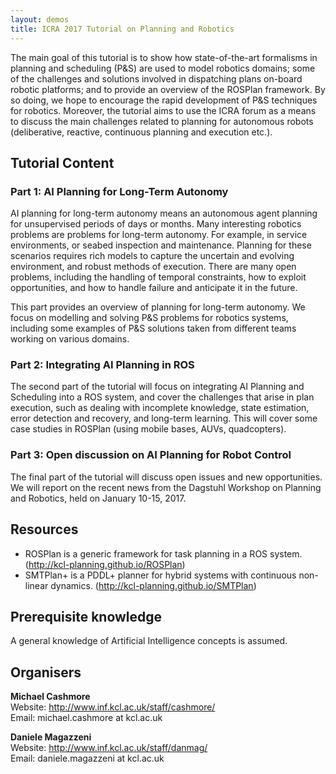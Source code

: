 ```yaml
---
layout: demos
title: ICRA 2017 Tutorial on Planning and Robotics
---
```

			
The main goal of this tutorial is to show how state-of-the-art formalisms in planning and scheduling (P&S) are used to model robotics domains; some of the challenges and solutions involved in dispatching plans on-board robotic platforms; and to provide an overview of the ROSPlan framework. By so doing, we hope to encourage the rapid development of P&S techniques for robotics. Moreover, the tutorial aims to use the ICRA forum as a means to discuss the main challenges related to planning for autonomous robots (deliberative, reactive, continuous planning and execution etc.).

## Tutorial Content
			
### Part 1: AI Planning for Long-Term Autonomy
			
AI planning for long-term autonomy means an autonomous agent planning for unsupervised periods of days or months. Many interesting robotics problems are problems for long-term autonomy. For example, in service environments, or seabed inspection and maintenance. Planning for these scenarios requires rich models to capture the uncertain and evolving environment, and robust methods of execution. There are many open problems, including the handling of temporal constraints, how to exploit opportunities, and how to handle failure and anticipate it in the future.

This part provides an overview of planning for long-term autonomy. We focus on modelling and solving P&S problems for robotics systems, including some examples of P&S solutions taken from different teams working on various domains.
			
### Part 2: Integrating AI Planning in ROS
			
The second part of the tutorial will focus on integrating AI Planning and Scheduling into a ROS system, and cover the challenges that arise in plan execution, such as dealing with incomplete knowledge, state estimation, error detection and recovery, and long-term learning. This will cover some case studies in ROSPlan (using mobile bases, AUVs, quadcopters).
						
### Part 3: Open discussion on AI Planning for Robot Control
			
The final part of the tutorial will discuss open issues and new opportunities. We will report on the recent news from the Dagstuhl Workshop on Planning and Robotics, held on January 10-15, 2017.
			
## Resources

- ROSPlan is a generic framework for task planning in a ROS system. (<a href="http://kcl-planning.github.io/ROSPlan">http://kcl-planning.github.io/ROSPlan</a>)
- SMTPlan+ is a PDDL+ planner for hybrid systems with continuous non-linear dynamics. (<a href="http://kcl-planning.github.io/SMTPlan">http://kcl-planning.github.io/SMTPlan</a>)

## Prerequisite knowledge
				
A general knowledge of Artificial Intelligence concepts is assumed.
				
## Organisers
			
**Michael Cashmore**
<br>Website: <a href="http://www.inf.kcl.ac.uk/staff/cashmore/">http://www.inf.kcl.ac.uk/staff/cashmore/</a>
<br>Email: michael.cashmore at kcl.ac.uk

**Daniele Magazzeni**
<br>Website: <a href="http://www.inf.kcl.ac.uk/staff/danmag/">http://www.inf.kcl.ac.uk/staff/danmag/</a>
<br>Email: daniele.magazzeni at kcl.ac.uk
